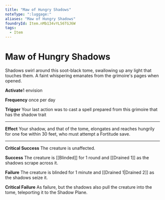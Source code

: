 ```yaml
---
title: "Maw of Hungry Shadows"
noteType: ":luggage:"
aliases: "Maw of Hungry Shadows"
foundryId: Item.nMb134vYL56TGJ6W
tags:
  - Item
---
```


# Maw of Hungry Shadows

Shadows swirl around this soot-black tome, swallowing up any light that touches them. A faint whispering emanates from the grimoire's pages when opened.

**Activate**1 envision

**Frequency** once per day

**Trigger** Your last action was to cast a spell prepared from this grimoire that has the shadow trait

* * *

**Effect** Your shadow, and that of the tome, elongates and reaches hungrily for one foe within 30 feet, who must attempt a Fortitude save.

* * *

**Critical Success** The creature is unaffected.

**Success** The creature is [[Blinded]] for 1 round and [[Drained 1]] as the shadows scrape across it.

**Failure** The creature is blinded for 1 minute and [[Drained 1|Drained 2]] as the shadows seize it.

**Critical Failure** As failure, but the shadows also pull the creature into the tome, teleporting it to the Shadow Plane.
